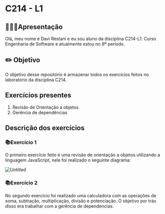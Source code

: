 # C214 - L1

## 🙋🏻‍♂️Apresentação

Olá, meu nome é Davi Restani e eu sou aluno da disciplina C214-L1. Curso Engenharia de Software e atualmente estou no 8º período.

## ✏️ Objetivo

O objetivo desse repositório é armazenar todos os exercícios feitos no laboratório da disciplina C214.

## Exercícios presentes

1. Revisão de Orientação a objetos
2. Gerência de dependências

## Descrição dos exercícios

### 📚Exercício 1

O primeiro exercício feito é uma revisão de orientação a objetos utilizando a linguagem JavaScript, nele foi realizado o seguinte diagrama:

![Untitled](Laborato%CC%81rio%20de%20C214%203b3037dc23b741449dc7986a6d790f41/Untitled.png)

### 📚Exercício 2

No segundo exercício foi realizado uma calculadora com as operações de soma, subtração, multiplicação, divisão e potenciação. O objetivo por trás disso era trabalhar com a gerência de dependencias.
